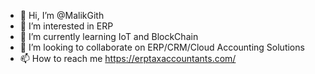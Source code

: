 - 👋 Hi, I’m @MalikGith
- 👀 I’m interested in ERP
- 🌱 I’m currently learning IoT and BlockChain
- 💞️ I’m looking to collaborate on ERP/CRM/Cloud Accounting Solutions
- 📫 How to reach me https://erptaxaccountants.com/

<!---
MalikGith/MalikGith is a ✨ special ✨ repository because its `README.md` (this file) appears on your GitHub profile.
You can click the Preview link to take a look at your changes.
--->
